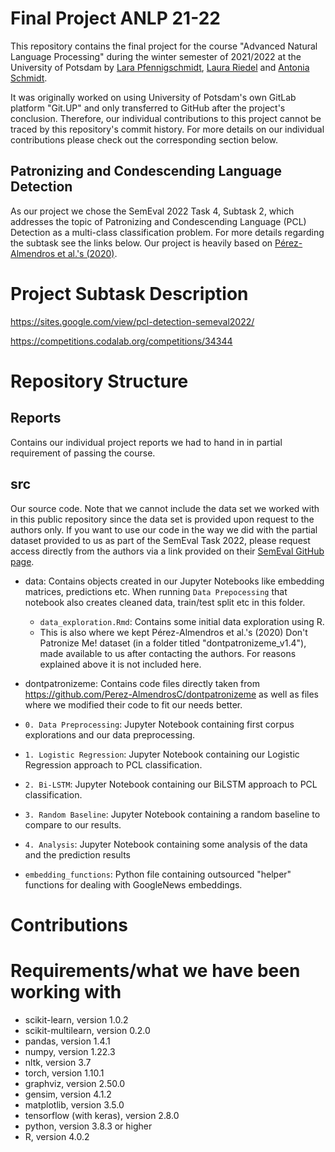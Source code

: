 # Final Project ANLP 21-22


This repository contains the final project for the course "Advanced Natural Language Processing" during the winter semester of 2021/2022 at the University of Potsdam by [Lara Pfennigschmidt](https://github.com/lpfennigschmidt), [Laura Riedel](https://github.com/laura-riedel) and [Antonia Schmidt](https://github.com/Antonia-Schmidt).

It was originally worked on using University of Potsdam's own GitLab platform "Git.UP" and only transferred to GitHub after the project's conclusion. Therefore, our individual contributions to this project cannot be traced by this repository's commit history. For more details on our individual contributions please check out the corresponding section below.

## Patronizing and Condescending Language Detection

As our project we chose the SemEval 2022 Task 4, Subtask 2, which addresses the topic of Patronizing and Condescending Language (PCL) Detection as a multi-class classification problem. For more details regarding the subtask see the links below. Our project is heavily based on [Pérez-Almendros et al.'s (2020)](https://aclanthology.org/2020.coling-main.518/).


# Project Subtask Description
https://sites.google.com/view/pcl-detection-semeval2022/

https://competitions.codalab.org/competitions/34344

# Repository Structure

## Reports
Contains our individual project reports we had to hand in in partial requirement of passing the course.

## src
Our source code. 
Note that we cannot include the data set we worked with in this public repository since the data set is provided upon request to the authors only. If you want to use our code in the way we did with the partial dataset provided to us as part of the SemEval Task 2022, please request access directly from the authors via a link provided on their [SemEval GitHub page](https://github.com/Perez-AlmendrosC/dontpatronizeme "dontpatronizeme SemEval 2022").

- data: Contains objects created in our Jupyter Notebooks like embedding matrices, predictions etc. When running `Data Prepocessing` that notebook also creates cleaned data, train/test split etc in this folder.
 	- `data_exploration.Rmd`: Contains some initial data exploration using R.
	- This is also where we kept Pérez-Almendros et al.'s (2020) Don't Patronize Me! dataset (in a folder titled "dontpatronizeme_v1.4"), made available to us after contacting the authors. For reasons explained above it is not included here.

- dontpatronizeme: Contains code files directly taken from https://github.com/Perez-AlmendrosC/dontpatronizeme as well as files where we modified their code to fit our needs better.
- `0. Data Preprocessing`: Jupyter Notebook containing first corpus explorations and our data preprocessing.
- `1. Logistic Regression`: Jupyter Notebook containing our Logistic Regression approach to PCL classification.
- `2. Bi-LSTM`: Jupyter Notebook containing our BiLSTM approach to PCL classification.
- `3. Random Baseline`: Jupyter Notebook containing a random baseline to compare to our results.
- `4. Analysis`: Jupyter Notebook containing some analysis of the data and the prediction results
- `embedding_functions`: Python file containing outsourced "helper" functions for dealing with GoogleNews embeddings.

# Contributions

# Requirements/what we have been working with
- scikit-learn, version 1.0.2
- scikit-multilearn, version 0.2.0
- pandas, version 1.4.1
- numpy, version 1.22.3
- nltk, version 3.7
- torch, version 1.10.1
- graphviz, version 2.50.0
- gensim, version 4.1.2
- matplotlib, version 3.5.0
- tensorflow (with keras), version 2.8.0
- python, version 3.8.3 or higher
- R, version 4.0.2

